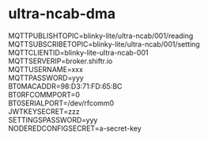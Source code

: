 # ultra-ncab-dma
MQTTPUBLISHTOPIC=blinky-lite\/ultra-ncab\/001\/reading<br>
MQTTSUBSCRIBETOPIC=blinky-lite\/ultra-ncab\/001\/setting<br>
MQTTCLIENTID=blinky-lite-ultra-ncab-001<br>
MQTTSERVERIP=broker.shiftr.io<br>
MQTTUSERNAME=xxx<br>
MQTTPASSWORD=yyy<br>
BT0MACADDR=98:D3:71:FD:65:BC<br>
BT0RFCOMMPORT=0<br>
BT0SERIALPORT=/dev/rfcomm0<br>
JWTKEYSECRET=zzz<br>
SETTINGSPASSWORD=yyy<br>
NODEREDCONFIGSECRET=a-secret-key<br>

